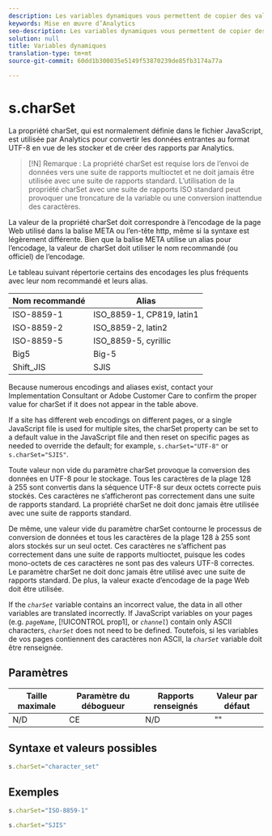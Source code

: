 ```yaml
---
description: Les variables dynamiques vous permettent de copier des valeurs d’une variable vers une autre sans entrer les valeurs complètes à plusieurs reprises dans les demandes d’image sur votre site.
keywords: Mise en œuvre d’Analytics
seo-description: Les variables dynamiques vous permettent de copier des valeurs d’une variable vers une autre sans entrer les valeurs complètes à plusieurs reprises dans les demandes d’image sur votre site.
solution: null
title: Variables dynamiques
translation-type: tm+mt
source-git-commit: 60dd1b300035e5149f53870239de85fb3174a77a

---
```



# s.charSet

La propriété charSet, qui est normalement définie dans le fichier JavaScript, est utilisée par Analytics pour convertir les données entrantes au format UTF-8 en vue de les stocker et de créer des rapports par Analytics.

>[!N] Remarque : La propriété charSet est requise lors de l’envoi de données vers une suite de rapports multioctet et ne doit jamais être utilisée avec une suite de rapports standard. L’utilisation de la propriété charSet avec une suite de rapports ISO standard peut provoquer une troncature de la variable ou une conversion inattendue des caractères.

La valeur de la propriété charSet doit correspondre à l’encodage de la page Web utilisé dans la balise META ou l’en-tête http, même si la syntaxe est légèrement différente. Bien que la balise META utilise un alias pour l’encodage, la valeur de charSet doit utiliser le nom recommandé (ou officiel) de l’encodage.

Le tableau suivant répertorie certains des encodages les plus fréquents avec leur nom recommandé et leurs alias.

| Nom recommandé | Alias |
|--- |--- |
| ISO-8859-1 | ISO_8859-1, CP819, latin1 |
| ISO-8859-2 | ISO_8859-2, latin2 |
| ISO-8859-5 | ISO_8859-5, cyrillic |
| Big5 | Big-5 |
| Shift_JIS | SJIS |

Because numerous encodings and aliases exist, contact your Implementation Consultant or Adobe Customer Care to confirm the proper value for charSet if it does not appear in the table above.

If a site has different web encodings on different pages, or a single JavaScript file is used for multiple sites, the charSet property can be set to a default value in the JavaScript file and then reset on specific pages as needed to override the default; for example, `s.charSet="UTF-8"` or `s.charSet="SJIS"`.

Toute valeur non vide du paramètre charSet provoque la conversion des données en UTF-8 pour le stockage. Tous les caractères de la plage 128 à 255 sont convertis dans la séquence UTF-8 sur deux octets correcte puis stockés. Ces caractères ne s’afficheront pas correctement dans une suite de rapports standard. La propriété charSet ne doit donc jamais être utilisée avec une suite de rapports standard.

De même, une valeur vide du paramètre charSet contourne le processus de conversion de données et tous les caractères de la plage 128 à 255 sont alors stockés sur un seul octet. Ces caractères ne s’affichent pas correctement dans une suite de rapports multioctet, puisque les codes mono-octets de ces caractères ne sont pas des valeurs UTF-8 correctes. Le paramètre charSet ne doit donc jamais être utilisé avec une suite de rapports standard. De plus, la valeur exacte d’encodage de la page Web doit être utilisée.

If the *`charSet`* variable contains an incorrect value, the data in all other variables are translated incorrectly. If JavaScript variables on your pages (e.g. *`pageName`*, [!UICONTROL prop1], or *`channel`*) contain only ASCII characters, *`charSet`* does not need to be defined. Toutefois, si les variables de vos pages contiennent des caractères non ASCII, la *`charSet`* variable doit être renseignée.

## Paramètres

| Taille maximale | Paramètre du débogueur | Rapports renseignés | Valeur par défaut |
|--- |--- |--- |--- |
| N/D | CE | N/D | "" |

## Syntaxe et valeurs possibles

```js
s.charSet="character_set"
```

## Exemples

```js
s.charSet="ISO-8859-1"
```

```js
s.charSet="SJIS"
```
